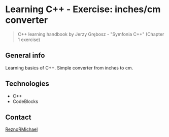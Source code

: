 # Learning C++ - Exercise: inches/cm converter
> C++ learning handbook by Jerzy Grębosz - "Symfonia C++" (Chapter 1 exercise)

## General info
Learning basics of C++. Simple converter from inches to cm.

## Technologies
* C++
* CodeBlocks

## Contact
[ReznoRMichael](https://github.com/ReznoRMichael) 